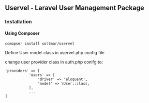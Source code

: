 ## Uservel - Laravel User Management Package

### Installation

#### Using Composer

```comopser install soltmar/uservel```

Define User model class in uservel.php config file

change user provider class in auth.php conifg to:

```
'providers' => [
           'users' => [
               'driver' => 'eloquent',
               'model' => \User::class,
           ],
           ...
]
```

